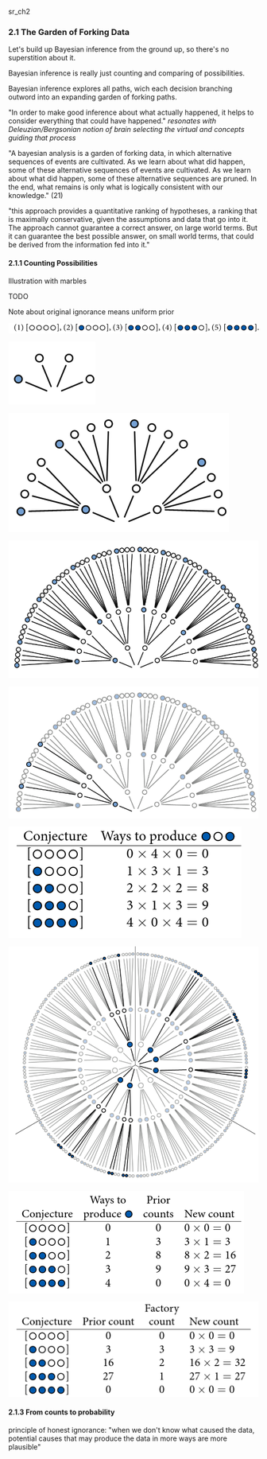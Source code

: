 sr_ch2

### 2.1 The Garden of Forking Data

Let's build up Bayesian inference from the ground up, so there's no superstition about it.

Bayesian inference is really just counting and comparing of possibilities.

Bayesian inference explores all paths, wich each decision branching outword into an expanding garden of forking paths.

"In order to make good inference about what actually happened, it helps to consider everything that could have happened." *resonates with Deleuzian/Bergsonian notion of brain selecting the virtual and concepts guiding that process*

"A bayesian analysis is a garden of forking data, in which alternative sequences of events are cultivated. As we learn about what did happen, some of these alternative sequences of events are cultivated. As we learn about what did happen, some of these alternative sequences are pruned. In the end, what remains is only what is logically consistent with our knowledge." (21)

"this approach provides a quantitative ranking of hypotheses, a ranking that is maximally conservative, given the assumptions and data that go into it. The approach cannot guarantee a correct answer, on large world terms. But it can guarantee the best possible answer, on small world terms, that could be derived from the information fed into it."

#### 2.1.1 Counting Possibilities

Illustration with marbles

TODO

Note about original ignorance means uniform prior

![](./sr_2.1.1_1.png)

![](./sr_2.1.1_2.png)

![](./sr_2.1.1_3.png)

![](./sr_2.1.1_4.png)

![](./sr_2.1.1_5.png)

![](./sr_2.1.1_6.png)

![](./sr_2.1.1_7.png)

![](./sr_2.1.1_8.png)

![](./sr_2.1.1_9.png)

#### 2.1.3 From counts to probability

principle of honest ignorance: "when we don't know what caused the data, potential causes that may produce the data in more ways are more plausible"